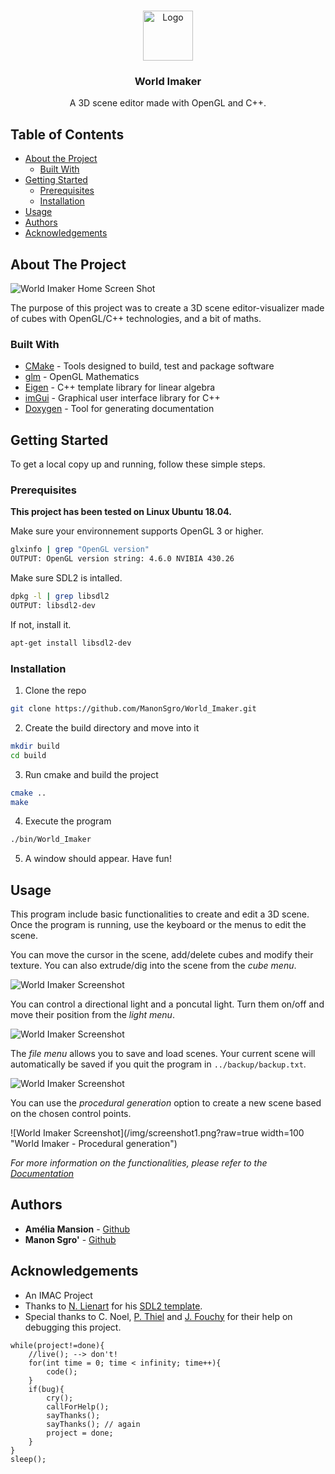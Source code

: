 <!--
*** README Template by othneildrew
*** https://github.com/othneildrew
-->

<!-- PROJECT LOGO -->
<br />
<p align="center">
  <a href="https://github.com/ManonSgro/World_Imaker">
    <img src="img/logo.png" alt="Logo" width="80" height="80">
  </a>

  <h3 align="center">World Imaker</h3>

  <p align="center">
    A 3D scene editor made with OpenGL and C++.
    <br />
  </p>
</p>



<!-- TABLE OF CONTENTS -->
## Table of Contents

* [About the Project](#about-the-project)
  * [Built With](#built-with)
* [Getting Started](#getting-started)
  * [Prerequisites](#prerequisites)
  * [Installation](#installation)
* [Usage](#usage)
* [Authors](#authors)
* [Acknowledgements](#acknowledgements)



<!-- ABOUT THE PROJECT -->
## About The Project

![World Imaker Home Screen Shot](/img/screenshot1.png?raw=true "World Imaker")

The purpose of this project was to create a 3D scene editor-visualizer made of cubes with OpenGL/C++ technologies, and a bit of maths.


### Built With

* [CMake](https://cmake.org/) - Tools designed to build, test and package software
* [glm](https://github.com/g-truc/glm) - OpenGL Mathematics
* [Eigen](https://gitlab.com/libeigen/eigen) - C++ template library for linear algebra
* [imGui](https://github.com/ocornut/imgui) - Graphical user interface library for C++
* [Doxygen](http://www.doxygen.nl/) - Tool for generating documentation



<!-- GETTING STARTED -->
## Getting Started

To get a local copy up and running, follow these simple steps.

### Prerequisites

**This project has been tested on Linux Ubuntu 18.04.**

Make sure your environnement supports OpenGL 3 or higher.
```sh
glxinfo | grep "OpenGL version"
OUTPUT: OpenGL version string: 4.6.0 NVIBIA 430.26
```
Make sure SDL2 is intalled.
```sh
dpkg -l | grep libsdl2
OUTPUT: libsdl2-dev
```
If not, install it.
```sh
apt-get install libsdl2-dev
```

### Installation
 
1. Clone the repo
```sh
git clone https://github.com/ManonSgro/World_Imaker.git
```
2. Create the build directory and move into it
```sh
mkdir build
cd build
```
3. Run cmake and build the project
```sh
cmake ..
make
```
4. Execute the program
```sh
./bin/World_Imaker
```
5. A window should appear. Have fun!



<!-- USAGE EXAMPLES -->
## Usage

This program include basic functionalities to create and edit a 3D scene. Once the program is running, use the keyboard or the menus to edit the scene.

You can move the cursor in the scene, add/delete cubes and modify their texture. You can also extrude/dig into the scene from the *cube menu*.

![World Imaker Screenshot](/img/screenshot1.png?raw=true "World Imaker - Cube Editing")

You can control a directional light and a poncutal light. Turn them on/off and move their position from the *light menu*.

![World Imaker Screenshot](/img/screenshot1.png?raw=true "World Imaker - Light Editing")

The *file menu* allows you to save and load scenes. Your current scene will automatically be saved if you quit the program in `../backup/backup.txt`.

![World Imaker Screenshot](/img/screenshot1.png?raw=true "World Imaker - File settings")

You can use the *procedural generation* option to create a new scene based on the chosen control points.

![World Imaker Screenshot](/img/screenshot1.png?raw=true width=100 "World Imaker - Procedural generation")


_For more information on the functionalities, please refer to the [Documentation](https://rawcdn.githack.com/ManonSgro/World_Imaker/Manon/build/doc/html/index.html)_

<!-- AUTHORS -->
## Authors

* **Amélia Mansion** - [Github](https://github.com/MansionAmelia)
* **Manon Sgro'** - [Github](https://github.com/ManonSgro)

<!-- ACKNOWLEDGEMENTS -->
## Acknowledgements

* An IMAC Project
* Thanks to [N. Lienart](https://framagit.org/nicolaslienart) for his [SDL2 template](https://framagit.org/nicolaslienart/imac-s3-opengl/tree/master/GLImac-Template-SDL2).
* Special thanks to C. Noel, [P. Thiel](https://github.com/opium75) and [J. Fouchy](https://github.com/julesfouchy) for their help on debugging this project.
```
while(project!=done){
    //live(); --> don't!
    for(int time = 0; time < infinity; time++){
        code();
    }
    if(bug){
        cry();
        callForHelp();
        sayThanks();
        sayThanks(); // again
        project = done;
    }
}
sleep();
```